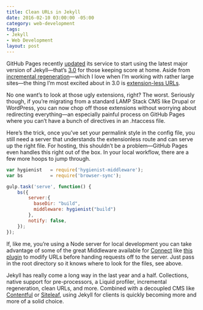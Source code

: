 ```yaml
---
title: Clean URLs in Jekyll
date: 2016-02-10 03:00:00 -05:00
category: web-development
tags:
- Jekyll
- Web Development
layout: post
---
```


GitHub Pages recently [updated](https://github.com/blog/2100-github-pages-now-faster-and-simpler-with-jekyll-3-0) its service to start using the latest major version of Jekyll—that’s [3.0](http://jekyllrb.com/news/2015/10/26/jekyll-3-0-released/) for those keeping score at home. Aside from [incremental regeneration](http://jekyllrb.com/docs/configuration/)—which I love when I’m working with rather large sites—the thing I’m most excited about in 3.0 is [extension-less URLs](http://jekyllrb.com/docs/permalinks/#extensionless-permalinks).

No one want’s to look at those ugly extensions, right? The worst. Seriously though, if you’re migrating from a standard LAMP Stack CMS like Drupal or WordPress, you can now chop off those extensions without worrying about redirecting everything—an especially painful process on GitHub Pages where you can’t have a bunch of directives in an .htaccess file.

Here’s the trick, once you’ve set your permalink style in the config file, you still need a server that understands the extensionless route and can serve up the right file. For hosting, this shouldn’t be a problem—GitHub Pages even handles this right out of the box. In your local workflow, there are a few more hoops to jump through.

~~~javascript
var hygienist   = require('hygienist-middleware');
var bs          = require('browser-sync');

gulp.task('serve', function() {
    bs({
        server:{
          baseDir: "build",
          middleware: hygienist("build")
        },
        notify: false,
    });
});
~~~

If, like me, you’re using a Node server for local development you can take advantage of some of the great Middleware available for [Connect](https://github.com/senchalabs/connect#readme) like [this plugin](https://www.npmjs.com/package/hygienist-middleware) to modify URLs before handing requests off to the server. Just pass in the root directory so it knows where to look for the files, see above.

Jekyll has really come a long way in the last year and a half. Collections, native support for pre-processors, a Liquid profiler, incremental regeneration, clean URLs, and more. Combined with a decoupled CMS like [Contentful](https://www.contentful.com) or [Siteleaf](http://v2.siteleaf.com), using Jekyll for clients is quickly becoming more and more of a solid choice.
